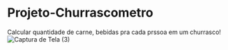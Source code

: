 # Projeto-Churrascometro
Calcular quantidade de carne, bebidas pra cada prssoa em um churrasco!
![Captura de Tela (3)](https://user-images.githubusercontent.com/76077941/161128539-00e5531e-01b9-42f1-8c7f-dfc356907586.png)
